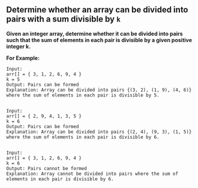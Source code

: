 ## Determine whether an array can be divided into pairs with a sum divisible by `k` ##

**Given an integer array, determine whether it can be divided into pairs such that the sum of elements in each pair is divisible by a given positive integer k.**

**For Example:**

    Input:
    arr[] = { 3, 1, 2, 6, 9, 4 }
    k = 5
    Output: Pairs can be formed
    Explanation: Array can be divided into pairs {(3, 2), (1, 9), (4, 6)} where the sum of elements in each pair is divisible by 5.


    Input:
    arr[] = { 2, 9, 4, 1, 3, 5 }
    k = 6
    Output: Pairs can be formed
    Explanation: Array can be divided into pairs {(2, 4), (9, 3), (1, 5)} where the sum of elements in each pair is divisible by 6.


    Input:
    arr[] = { 3, 1, 2, 6, 9, 4 }
    k = 6
    Output: Pairs cannot be formed
    Explanation: Array cannot be divided into pairs where the sum of elements in each pair is divisible by 6.
